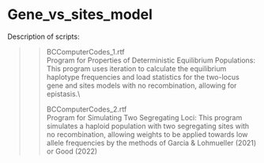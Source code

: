 # Gene_vs_sites_model
Description of scripts:

>>BCComputerCodes_1.rtf\
Program for Properties of Deterministic Equilibrium Populations: This program uses iteration to calculate the equilibrium haplotype frequencies and load statistics for the two-locus gene and sites models with no recombination, allowing for epistasis.\
>>
>>BCComputerCodes_2.rtf\
>>Program for Simulating Two Segregating Loci: This program simulates a haploid population with two segregating sites with no recombination, allowing weights to be applied towards low allele frequencies by the methods of Garcia & Lohmueller (2021) or Good (2022)
